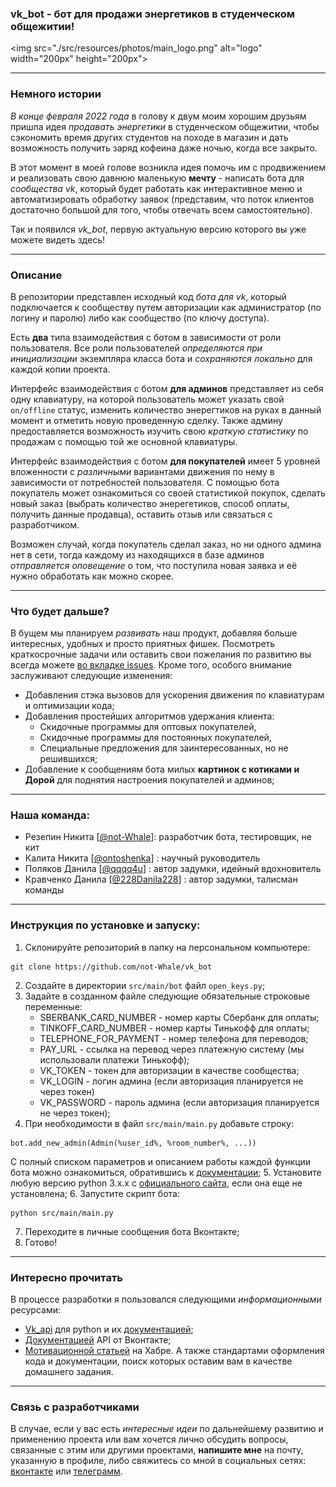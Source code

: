 ### vk_bot - бот для продажи энергетиков в студенческом общежитии!
<img src="./src/resources/photos/main_logo.png" alt="logo" width="200px" height="200px"\>
***
### Немного истории
*В конце февраля 2022 года* в голову к двум моим хорошим друзьям пришла идея *продавать энергетики* в студенческом общежитии, чтобы сэкономить время других студентов на походе в магазин и дать возможность получить заряд кофеина даже ночью, когда все закрыто. 

В этот момент в моей голове возникла идея помочь им с продвижением и реализовать свою давнюю маленькую **мечту** - написать бота для *сообщества vk*, который будет работать как интерактивное меню и автоматизировать обработку заявок (представим, что поток клиентов достаточно большой для того, чтобы отвечать всем самостоятельно).

Так и появился *vk_bot*, первую актуальную версию которого вы уже можете видеть здесь!
***
### Описание
В репозитории представлен исходный код *бота для vk*, который подключается к сообществу путем авторизации как администратор (по логину и паролю) либо как сообщество (по ключу доступа). 

Есть **два** типа взаимодействия с ботом в зависимости от роли пользователя. Все роли пользователей *определяются при инициализации* экземпляра класса бота и *сохраняются локально* для каждой копии проекта. 

Интерфейс взаимодействия с ботом **для админов** представляет из себя одну клавиатуру, на которой пользователь может указать свой `on/offline` статус, изменить количество энерегтиков на руках в данный момент и отметить новую проведенную сделку. Также админу предоставляется возможность изучить свою *краткую статистику* по продажам с помощью той же основной клавиатуры. 

Интерфейс взаимодействия с ботом **для покупателей** имеет 5 уровней вложенности с *различными* вариантами движения по нему в зависимости от потребностей пользователя. С помощью бота покупатель может ознакомиться со своей статистикой покупок, сделать новый заказ (выбрать количество энерегетиков, способ оплаты, получить данные продавца), оставить отзыв или связаться с разработчиком.

Возможен случай, когда покупатель сделал заказ, но ни одного админа нет в сети, тогда каждому из находящихся в базе админов *отправляется оповещение* о том, что поступила новая заявка и её нужно обработать как можно скорее.
***
### Что будет дальше? 
В бущем мы планируем *развивать* наш продукт, добавляя больше интересных, удобных и просто приятных фишек. Посмотреть краткосрочные задачи или оставить свои пожелания по развитию вы всегда можете [во вкладке issues](https://github.com/not-Whale/vk_bot/issues). Кроме того, особого внимание заслуживают следующие изменения:
* Добавления стэка вызовов для ускорения движения по клавиатурам и оптимизации кода;
* Добавления простейших алгоритмов удержания клиента: 
    * Скидочные программы для оптовых покупателей, 
    * Скидочные программы для постоянных покупателей, 
    * Специальные предложения для заинтересованных, но не решившихся;
* Добавление к сообщениям бота милых **картинок с котиками и Дорой** для поднятия настроения покупателей и админов;
***
### Наша команда:
* Резепин Никита [[@not-Whale](https://github.com/not-Whale)]: разработчик бота, тестировщик, не кит
* Калита Никита [[@ontoshenka](https://github.com/ontoshenka)] : научный руководитель
* Поляков Данила [[@qqqq4u](https://github.com/qqqq4u)] : автор задумки, идейный вдохновитель
* Кравченко Данила [[@228Danila228](https://github.com/228Danila228)] : автор задумки, талисман команды
***
### Инструкция по установке и запуску:
1. Склонируйте репозиторий в папку на персональном компьютере:  
```
git clone https://github.com/not-Whale/vk_bot
```
2. Создайте в директории `src/main/bot` файл `open_keys.py`;
3. Задайте в созданном файле следующие обязательные строковые переменные:
    * SBERBANK_CARD_NUMBER - номер карты Сбербанк для оплаты;
    * TINKOFF_CARD_NUMBER - номер карты Тинькофф для оплаты;
    * TELEPHONE_FOR_PAYMENT - номер телефона для переводов;
    * PAY_URL - ссылка на перевод через платежную систему (мы использовали платежи Тинькофф);
    * VK_TOKEN - токен для авторизации в качестве сообщества;
    * VK_LOGIN - логин админа (если авторизация планируется не через токен)
    * VK_PASSWORD - пароль админа (если авторизация планируется не через токен);
4. При необходимости в файл `src/main/main.py` добавьте строку:  
```
bot.add_new_admin(Admin(%user_id%, %room_number%, ...))
```
С полный списком параметров и описанием работы каждой функции бота можно ознакомиться, обратившись к [документации](https://github.com/not-Whale/vk_bot/docs);
5. Установите любую версию python 3.x.x c [официального сайта](https://www.python.org/downloads/), если она еще не установлена;
6. Запустите скрипт бота:  
```
python src/main/main.py
```
7. Переходите в личные сообщения бота Вконтакте;
8. Готово!
***
### Интересно прочитать
В процессе разработки я пользовался следующими *информационными* ресурсами:
* [Vk_api](https://github.com/python273/vk_api) для python и их [документацией](https://vk-api.readthedocs.io/en/latest/);
* [Документацией](https://vk.com/dev/methods) API от Вконтакте;
* [Мотивационной статьей](https://habr.com/ru/post/427691/) на Хабре.
А также стандартами оформления кода и документации, поиск которых оставим вам в качестве домашнего задания.
***
### Связь с разработчиками
В случае, если у вас есть *интересные идеи* по дальнейшему развитию и применению проекта или вам хочется лично обсудить вопросы, связанные с этим или другими проектами, **напишите мне** на почту, указанную в профиле, либо свяжитесь со мной в социальных сетях: [вконтакте](https://vk.com/rezepinn) или [телеграмм](https://t.me/rezepinn).
